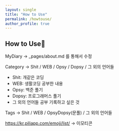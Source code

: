 ```yaml
---
layout: single
title: "How to Use"
permalink: /howtouse/
author_profile: true
---
```


## How to Use👊
MyDiary -> _pages/about.md 를 통해서 수정

Category -> Shit / WEB / Opsy / Dopsy / 그 외의 언어들
  - Shit: 개같은 코딩
  - WEB: 생활코딩 공부한 내용
  - Opsy: 백준 풀기
  - Dopsy: 프로그래머스 풀기
  - 그 외의 언어들 공부 기록하고 싶은 것
 
Tags -> Shit / WEB / OpsyDopsy(문풀) / 그 외의 언어들

https://kr.piliapp.com/emoji/list/
-> 이모티콘
